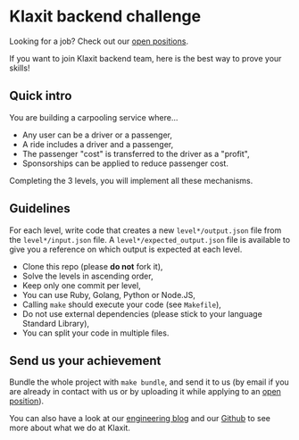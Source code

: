 # Klaxit backend challenge

Looking for a job? Check out our [open positions](https://klaxit.workable.com).

If you want to join Klaxit backend team, here is the best way to prove your skills!

## Quick intro

You are building a carpooling service where...

- Any user can be a driver or a passenger,
- A ride includes a driver and a passenger,
- The passenger "cost" is transferred to the driver as a "profit",
- Sponsorships can be applied to reduce passenger cost.

Completing the 3 levels, you will implement all these mechanisms.

## Guidelines

For each level, write code that creates a new `level*/output.json` file from the `level*/input.json` file. A `level*/expected_output.json` file is available to give you a reference on which output is expected at each level.

- Clone this repo (please **do not** fork it),
- Solve the levels in ascending order,
- Keep only one commit per level,
- You can use Ruby, Golang, Python or Node.JS,
- Calling `make` should execute your code (see `Makefile`),
- Do not use external dependencies (please stick to your language Standard Library),
- You can split your code in multiple files.

## Send us your achievement

Bundle the whole project with `make bundle`, and send it to us (by email if you are already in contact with us or by uploading it while applying to an [open position](https://klaxit.workable.com)).

You can also have a look at our [engineering blog](https://medium.com/klaxit-techblog) and our [Github](https://github.com/klaxit?type=source) to see more about what we do at Klaxit.
